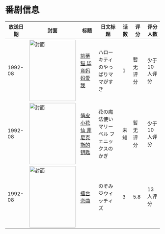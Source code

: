 # 番剧信息

|放送日期|封面|标题|日文标题|话数|评分|评分人数|
|---|---|---|---|---|---|---|
|1992-08|<img src="//lain.bgm.tv/pic/cover/c/cf/4f/315442_kRhR7.jpg" alt="封面" style="width:150px;height:200px;object-fit:cover;">|[凯蒂猫 毕竟妈妈爱我](https://bangumi.tv/subject/315442)|ハローキティのやっぱりママがすき|1|暂无评分|少于10人评分|
|1992-08|<img src="//lain.bgm.tv/pic/cover/c/5d/db/404506_HowTJ.jpg" alt="封面" style="width:150px;height:200px;object-fit:cover;">|[俏皮小花仙 菲尼克斯的钥匙](https://bangumi.tv/subject/404506)|花の魔法使いマリーベル フェニックスのかぎ|未知|暂无评分|少于10人评分|
|1992-08|<img src="//lain.bgm.tv/pic/cover/c/92/7c/95826_lFUff.jpg" alt="封面" style="width:150px;height:200px;object-fit:cover;">|[擂台恋曲](https://bangumi.tv/subject/95826)|のぞみ♡ウィッチィズ|3|5.8|13人评分|
